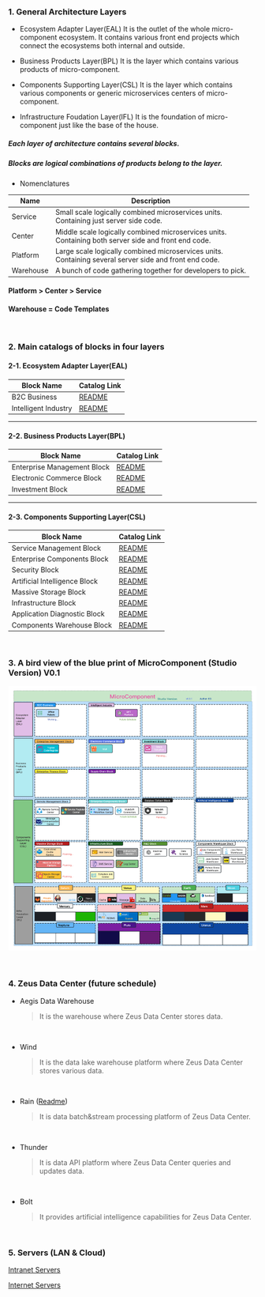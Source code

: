 ### 1. General Architecture Layers

- Ecosystem Adapter Layer(EAL)
  It is the outlet of the whole micro-component ecosystem. It contains various front end projects which connect the ecosystems both internal and outside.

- Business Products Layer(BPL)
  It is the layer which contains various products of micro-component.

- Components Supporting Layer(CSL)
  It is the layer which contains various components or generic microservices centers of micro-component.

- Infrastructure Foudation Layer(IFL)
  It is the foundation of micro-component just like the base of the house.

##### Each layer of architecture contains several blocks.
##### Blocks are logical combinations of products belong to the layer.

- Nomenclatures

| Name     | Description                                          |
| -------- | ---------------------------------------------------- |
| Service  | Small scale logically combined microservices units.<br>Containing just server side code.  |
| Center   | Middle scale logically combined microservices units.<br>Containing both server side and front end code. |
| Platform | Large scale logically combined microservices units.<br>Containing several server side and front end code.  |
| Warehouse | A bunch of code gathering together for developers to pick. |

#### Platform > Center > Service
#### Warehouse = Code Templates

&nbsp;

### 2. Main catalogs of blocks in four layers
#### 2-1. Ecosystem Adapter Layer(EAL)

| Block Name | Catalog Link         |
| -------- | -----------------------|
| B2C Business | [README](EAL/Block1/Catalog.md) |
| Intelligent Industry | [README](EAL/Block2/Catalog.md) |

<hr>

#### 2-2. Business Products Layer(BPL)

| Block Name | Catalog Link         |
| -------- | -----------------------|
| Enterprise Management Block | [README](BPL/Block1/Catalog.md) |
| Electronic Commerce Block | [README](BPL/Block2/Catalog.md) |
| Investment Block | [README](BPL/Block3/Catalog.md) |

<hr>

#### 2-3. Components Supporting Layer(CSL)

| Block Name | Catalog Link         |
| -------- | -----------------------|
| Service Management Block | [README](CSL/Block1/README.md) |
| Enterprise Components Block | [README](CSL/Block2/Catalog.md) |
| Security Block | [README](CSL/Block3/Catalog.md) |
| Artificial Intelligence Block | [README](CSL/Block4/Catalog.md) |
| Massive Storage Block | [README](CSL/Block5/Catalog.md) |
| Infrastructure Block | [README](CSL/Block6/Catalog.md) |
| Application Diagnostic Block | [README](CSL/Block7/Catalog.md) |
| Components Warehouse Block | [README](CSL/Block8/README.md) |

&nbsp;

### 3. A bird view of the blue print of MicroComponent (Studio Version) V0.1

![MicroComponent (Studio Version) V0.1](BluePrintV2.png)

&nbsp;

### 4. Zeus Data Center (future schedule)

- Aegis Data Warehouse
  >It is the warehouse where Zeus Data Center stores data.

&nbsp;

- Wind
  >It is the data lake warehouse platform where Zeus Data Center stores various data.

&nbsp;

- Rain ([Readme](ZDC/Rain/README.md))
  >It is data batch&stream processing platform of Zeus Data Center.

&nbsp;

- Thunder
  >It is data API platform where Zeus Data Center queries and updates data.

&nbsp;

- Bolt
  >It provides artificial intelligence capabilities for Zeus Data Center.


&nbsp;

### 5. Servers (LAN & Cloud)

[Intranet Servers](Servers/Intranet/README.md)

[Internet Servers](Servers/Internet/README.md)


